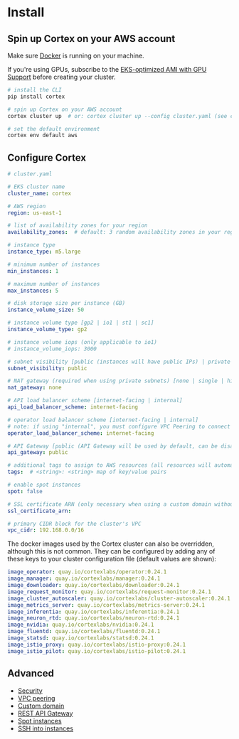 # Install

## Spin up Cortex on your AWS account

Make sure [Docker](https://docs.docker.com/install) is running on your machine.

If you're using GPUs, subscribe to the [EKS-optimized AMI with GPU Support](https://aws.amazon.com/marketplace/pp/B07GRHFXGM) before creating your cluster.

```bash
# install the CLI
pip install cortex

# spin up Cortex on your AWS account
cortex cluster up  # or: cortex cluster up --config cluster.yaml (see configuration options below)

# set the default environment
cortex env default aws
```

## Configure Cortex

```yaml
# cluster.yaml

# EKS cluster name
cluster_name: cortex

# AWS region
region: us-east-1

# list of availability zones for your region
availability_zones:  # default: 3 random availability zones in your region, e.g. [us-east-1a, us-east-1b, us-east-1c]

# instance type
instance_type: m5.large

# minimum number of instances
min_instances: 1

# maximum number of instances
max_instances: 5

# disk storage size per instance (GB)
instance_volume_size: 50

# instance volume type [gp2 | io1 | st1 | sc1]
instance_volume_type: gp2

# instance volume iops (only applicable to io1)
# instance_volume_iops: 3000

# subnet visibility [public (instances will have public IPs) | private (instances will not have public IPs)]
subnet_visibility: public

# NAT gateway (required when using private subnets) [none | single | highly_available (a NAT gateway per availability zone)]
nat_gateway: none

# API load balancer scheme [internet-facing | internal]
api_load_balancer_scheme: internet-facing

# operator load balancer scheme [internet-facing | internal]
# note: if using "internal", you must configure VPC Peering to connect your CLI to your cluster operator
operator_load_balancer_scheme: internet-facing

# API Gateway [public (API Gateway will be used by default, can be disabled per API) | none (API Gateway will be disabled for all APIs)]
api_gateway: public

# additional tags to assign to AWS resources (all resources will automatically be tagged with cortex.dev/cluster-name: <cluster_name>)
tags:  # <string>: <string> map of key/value pairs

# enable spot instances
spot: false

# SSL certificate ARN (only necessary when using a custom domain without API Gateway)
ssl_certificate_arn:

# primary CIDR block for the cluster's VPC
vpc_cidr: 192.168.0.0/16
```

The docker images used by the Cortex cluster can also be overridden, although this is not common. They can be configured by adding any of these keys to your cluster configuration file (default values are shown):

<!-- CORTEX_VERSION_BRANCH_STABLE -->
```yaml
image_operator: quay.io/cortexlabs/operator:0.24.1
image_manager: quay.io/cortexlabs/manager:0.24.1
image_downloader: quay.io/cortexlabs/downloader:0.24.1
image_request_monitor: quay.io/cortexlabs/request-monitor:0.24.1
image_cluster_autoscaler: quay.io/cortexlabs/cluster-autoscaler:0.24.1
image_metrics_server: quay.io/cortexlabs/metrics-server:0.24.1
image_inferentia: quay.io/cortexlabs/inferentia:0.24.1
image_neuron_rtd: quay.io/cortexlabs/neuron-rtd:0.24.1
image_nvidia: quay.io/cortexlabs/nvidia:0.24.1
image_fluentd: quay.io/cortexlabs/fluentd:0.24.1
image_statsd: quay.io/cortexlabs/statsd:0.24.1
image_istio_proxy: quay.io/cortexlabs/istio-proxy:0.24.1
image_istio_pilot: quay.io/cortexlabs/istio-pilot:0.24.1
```

## Advanced

* [Security](security.md)
* [VPC peering](vpc-peering.md)
* [Custom domain](custom-domain.md)
* [REST API Gateway](rest-api-gateway.md)
* [Spot instances](spot.md)
* [SSH into instances](ssh.md)
